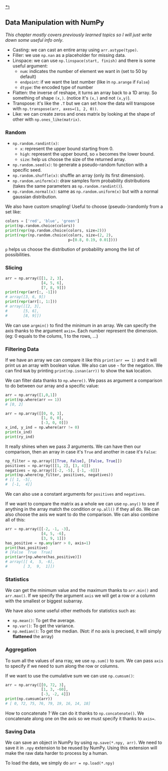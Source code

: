 [↰](../note.md)

## Data Manipulation with NumPy
*This chapter mostly covers previously learned topics so I will just write down some useful info only*.

- Casting: we can cast an entire array using `arr.astype(type)`.
- Filler: we use `np.nan` as a placeholder for missing data.
- Linspace: we can use `np.linspace(start, finish)` and there is some useful argument:
  - `num`: indicates the number of element we want in (set to 50 by default)
  - `endpoint`: if we want the last number (like in `np.arange` if `False`)
  - `dtype`: the encoded type of number
- Flatten: the inverse of reshape, it turns an array back to a 1D array. So something of shape `(x,)`. (notice it's `(x,)` and not `(x,y)`).
- Transpose: it's like the `.T` but we can set how the data will transpose with `np.transpose(arr, axes=(1, 2, 0))`.
- Like: we can create zeros and ones matrix by looking at the shape of other with `np.ones_like(matrix)`.

### Random
- `np.random.randint(x)`:
  - `x`: represent the upper bound starting from 0.
  - `high`: represent the upper bound, so `x` becomes the lower bound.
  - `size`: help us choose the size of the returned array.
- `np.random.seed(x)`: to generate a pseudo-random function with a specific seed.
- `np.random.shuffle(x)`: shuffle an array (only its first dimension).
- `np.random.uniform(x)`: draw samples form probability distributions (takes the same parameters as `np.random.randint()`).
- `np.random.normal(x)`: same as `np.random.uniform(x)` but with a normal gaussian distribution.

We also have custom smapling! Useful to choose (pseudo-)randomly from a set like:
```python
colors = ['red', 'blue', 'green']
print(np.random.choice(colors))
print(repr(np.random.choice(colors, size=2)))
print(repr(np.random.choice(colors, size=(2, 2),
                            p=[0.8, 0.19, 0.01])))
```
`p` helps us choose the distribution of probability among the list of possibilities.

### Slicing
```python
arr = np.array([[1, 2, 3],
                [4, 5, 6],
                [7, 8, 9]])
print(repr(arr[:, -1]))
# array([3, 6, 9])
print(repr(arr[:, 1:]))
# array([[2, 3],
#       [5, 6],
#       [8, 9]])
```
We can use `argmin()` to find the minimum in an array. We can specify the axis thanks to the argument `axis=`. Each number represent the dimension. (eg: 0 equals to the colums, 1 to the rows, ...)

### Filtering Data
If we have an array we can compare it like this `print(arr == 1)` and it will print us an array with boolean value. We also can use `~` for the negation. We can find `NaN` by printing `print(np.isnan(arr))` to show the `NaN` location.

We can filter data thanks to `np.where()`. We pass as argument a comparison to do between our array and a specific value:
```python
arr = np.array([1,0,1])
print(np.where(arr == 1))
# [0, 2]

arr = np.array([[0, 0, 3],
                [1, 0, 0],
                [-3, 0, 0]])
x_ind, y_ind = np.where(arr != 0)
print(x_ind)
print(ry_ind)
```
It really shines when we pass *3* arguments. We can have then our comparison, then an array in case it's `True` and another in case it's `False`:
```python
np_filter = np.array([[True, False], [False, True]])
positives = np.array([[1, 2], [3, 4]])
negatives = np.array([[-2, -5], [-1, -8]])
print(np.where(np_filter, positives, negatives))
# [[ 1, -5],
#  [-1,  4]]
```
We can also use a constant arguments for `positives` and `negatives`.

If we want to compare the matrix as a whole we can use `np.any()` to see if anything in the array match the condition or `np.all()` if they all do. We can also choose the axis we want to do the comparison. We can also combine all of this:
```python
arr = np.array([[-2, -1, -3],
                [4, 5, -6],
                [3, 9, 1]])
has_positive = np.any(arr > 0, axis=1)
print(has_positive)
# [False  True  True]
print(arr[np.where(has_positive)])
# array([[ 4,  5, -6],
#       [ 3,  9,  1]])
```

### Statistics
We can get the minimum value and the maximum thanks to `arr.min()` and `arr.max()`. If we specify the argument `axis` we will get a row or a column with the smallest or biggest subarray. 

We have also some useful other methods for statistics such as:
- `np.mean()`: To get the average.
- `np.var()`: To get the variance.
- `np.median()`: To get the median. (Not: if no axis is precised, it will simply **flattened** the array)

### Aggregation

To sum all the values of ana rray, we use `np.sum()` to sum. We can pass `axis` to specify if we need to sum along the row or columns.

If we want to use the cumulative sum we can use `np.cumsum()`:
```python
arr = np.array([[0, 72, 3],
                [1, 3, -60],
                [-3, -2, 4]])
print(np.cumsum(arr))
# [ 0, 72, 75, 76, 79, 19, 16, 14, 18]
```

How to concatenate ? We can do it thanks to `np.concatenate()`. We concatenate along one on the axis so we must specify it thanks to `axis=`.

### Saving Data
We can save an object in NumPy by using `np.save(*.npy, arr)`. We need to save it in `.npy` extension to be reused by NumPy. Using this extension will make the raw data harder to process by a human.

To load the data, we simply do `arr = np.load(*.npy)`
